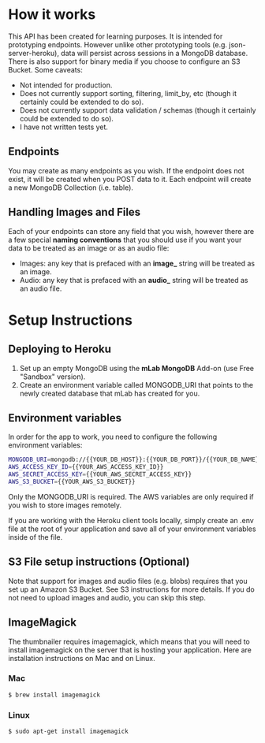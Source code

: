 # How it works
This API has been created for learning purposes. It is intended for prototyping endpoints. However unlike other prototyping tools (e.g. json-server-heroku), data will persist across sessions in a MongoDB database. There is also support for binary media if you choose to configure an S3 Bucket. Some caveats:
* Not intended for production.
* Does not currently support sorting, filtering, limit_by, etc (though it certainly could be extended to do so).
* Does not currently support data validation / schemas (though it certainly could be extended to do so).
* I have not written tests yet.

## Endpoints
You may create as many endpoints as you wish. If the endpoint does not exist, it will be created when you POST data to it. Each endpoint will create a new MongoDB Collection (i.e. table).

## Handling Images and Files
Each of your endpoints can store any field that you wish, however
there are a few special **naming conventions** that you should use if you
want your data to be treated as an image or as an audio file:
* Images: any key that is prefaced with an **image_** string will be treated as an image.
* Audio: any key that is prefaced with an **audio_** string will be treated as an audio file.

# Setup Instructions
## Deploying to Heroku
1. Set up an empty MongoDB using the **mLab MongoDB** Add-on (use Free "Sandbox" version).
2. Create an environment variable called MONGODB_URI that points to the newly created database that mLab has created for you.

## Environment variables
In order for the app to work, you need to configure the following environment variables:
```bash
MONGODB_URI=mongodb://{{YOUR_DB_HOST}}:{{YOUR_DB_PORT}}/{{YOUR_DB_NAME}}
AWS_ACCESS_KEY_ID={{YOUR_AWS_ACCESS_KEY_ID}}
AWS_SECRET_ACCESS_KEY={{YOUR_AWS_SECRET_ACCESS_KEY}}
AWS_S3_BUCKET={{YOUR_AWS_S3_BUCKET}}
```
Only the MONGODB_URI is required. The AWS variables are only required if you wish to store images remotely.

If you are working with the Heroku client tools locally, simply create an .env file at the root of your application and save all of your environment variables inside of the file.

## S3 File setup instructions (Optional)
Note that support for images and audio files (e.g. blobs) requires that you set
up an Amazon S3 Bucket. See S3 instructions for more details. If you do not need to upload images and audio, you can skip this step.

## ImageMagick
The thumbnailer requires imagemagick, which means that you will need to install imagemagick on the server that is hosting your application. Here are installation instructions on Mac and on Linux.

### Mac
```bash 
$ brew install imagemagick
```

### Linux
```bash 
$ sudo apt-get install imagemagick
```